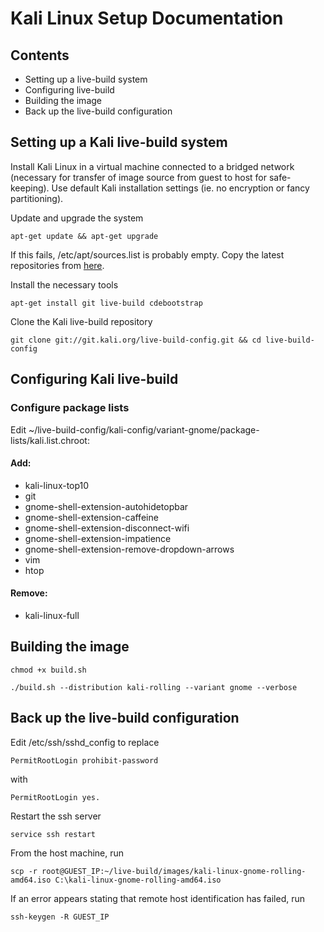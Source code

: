 # Kali Linux Setup Documentation

## Contents

- Setting up a live-build system
- Configuring live-build
- Building the image
- Back up the live-build configuration

## Setting up a Kali live-build system

Install Kali Linux in a virtual machine connected to a bridged network (necessary for transfer of image source from guest to host for safe-keeping). Use default Kali installation settings (ie. no encryption or fancy partitioning).

Update and upgrade the system

`apt-get update && apt-get upgrade`

If this fails, /etc/apt/sources.list is probably empty. Copy the latest repositories from [here](https://docs.kali.org/general-use/kali-linux-sources-list-repositories).

Install the necessary tools

`apt-get install git live-build cdebootstrap`

Clone the Kali live-build repository

`git clone git://git.kali.org/live-build-config.git && cd live-build-config`

## Configuring Kali live-build

### Configure package lists

Edit ~/live-build-config/kali-config/variant-gnome/package-lists/kali.list.chroot:

#### Add:

- kali-linux-top10
- git
- gnome-shell-extension-autohidetopbar
- gnome-shell-extension-caffeine
- gnome-shell-extension-disconnect-wifi
- gnome-shell-extension-impatience
- gnome-shell-extension-remove-dropdown-arrows
- vim
- htop

#### Remove:

- kali-linux-full

## Building the image

`chmod +x build.sh`

`./build.sh --distribution kali-rolling --variant gnome --verbose`

## Back up the live-build configuration

Edit /etc/ssh/sshd_config to replace

`PermitRootLogin prohibit-password`

with

`PermitRootLogin yes.`

Restart the ssh server

`service ssh restart`

From the host machine, run

`scp -r root@GUEST_IP:~/live-build/images/kali-linux-gnome-rolling-amd64.iso C:\kali-linux-gnome-rolling-amd64.iso`

If an error appears stating that remote host identification has failed, run

`ssh-keygen -R GUEST_IP`
